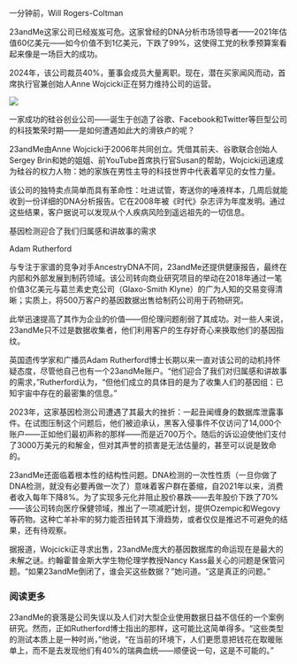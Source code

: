 一分钟前，Will Rogers-Coltman

23andMe这家公司已经岌岌可危。这家曾经的DNA分析市场领导者——2021年估值60亿美元——如今价值不到1亿美元，下跌了99%，这使得工党的秋季预算案看起来像是一场巨大的成功。

2024年，该公司裁员40%，董事会成员大量离职。现在，潜在买家闻风而动，首席执行官兼创始人Anne Wojcicki正在努力维持公司的运营。

![](https://static.standard.co.uk/2022/07/18/10/newFile-4.jpg?quality=75&auto=webp&width=960)

一家成功的硅谷创业公司——诞生于创造了谷歌、Facebook和Twitter等巨型公司的科技繁荣时期——是如何遭遇如此大的滑铁卢的呢？

23andMe由Anne Wojcicki于2006年共同创立。凭借其前夫、谷歌联合创始人Sergey Brin和她的姐姐、前YouTube首席执行官Susan的帮助，Wojcicki迅速成为硅谷的权力人物：她的家族在男性主导的科技世界中代表着罕见的女性力量。

该公司的独特卖点简单而具有革命性：吐进试管，寄送你的唾液样本，几周后就能收到一份详细的DNA分析报告。它在2008年被《时代》杂志评为年度发明。通过这些结果，客户据说可以发现从个人疾病风险到遥远祖先的一切信息。

基因检测迎合了我们归属感和讲故事的需求

Adam Rutherford

与专注于家谱的竞争对手AncestryDNA不同，23andMe还提供健康报告，最终在内部和外部发展到制药领域。该公司转向商业研究项目的举动在2018年通过一笔价值3亿美元与葛兰素史克公司（Glaxo-Smith Klyne）的广为人知的交易变得清晰；实质上，将500万客户的基因数据出售给制药公司用于药物研究。

此举迅速提高了其作为企业的价值——但伦理问题削弱了其成功。对一些人来说，23andMe只不过是数据收集者，他们利用客户的生存好奇心来换取他们的基因指纹。

英国遗传学家和广播员Adam Rutherford博士长期以来一直对该公司的动机持怀疑态度，尽管他自己也有一个23andMe账户。“他们迎合了我们对归属感和讲故事的需求，”Rutherford认为，“但他们成立的具体目的是为了收集人们的基因组：已知宇宙中存在的最密集的信息。”

2023年，这家基因检测公司遭遇了其最大的挫折：一起丑闻缠身的数据库泄露事件。在试图压制这个问题后，他们被迫承认，黑客入侵事件不仅访问了14,000个账户——正如他们最初声称的那样——而是近700万个。随后的诉讼迫使他们支付了3000万美元的和解金，但对其声誉的损害是无法估量的，甚至可以说是致命的。

23andMe还面临着根本性的结构性问题。DNA检测的一次性性质（一旦你做了DNA检测，就没有必要再做一次了）意味着客户群在萎缩，自2021年以来，消费者收入每年下降8%。为了实现多元化并阻止股价暴跌——去年股价下跌了70%——该公司转向医疗保健领域，推出了一项减肥计划，提供Ozempic和Wegovy等药物。这种亡羊补牢的努力能否扭转其下滑趋势，或者仅仅是推迟不可避免的结果，还有待观察。

据报道，Wojcicki正寻求出售，23andMe庞大的基因数据库的命运现在是最大的未解之谜。约翰霍普金斯大学生物伦理学教授Nancy Kass最关心的问题是保管问题。“如果23andMe倒闭了，谁会买这些数据？”她问道。“这是真正的问题。”


### 阅读更多

23andMe的衰落是公司失误以及人们对大型企业使用数据日益不信任的一个案例研究。然而，正如Rutherford博士指出的那样，这可能比这简单得多。“这些类型的测试本质上是一种时尚，”他说，“在当前的环境下，人们更愿意把钱花在取暖账单上，而不是去发现他们有40%的瑞典血统——顺便说一句，这是不可能的。”